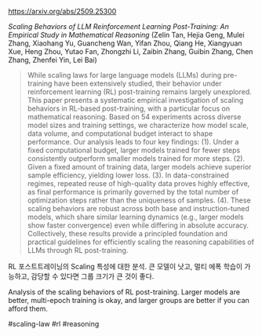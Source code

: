 https://arxiv.org/abs/2509.25300

*Scaling Behaviors of LLM Reinforcement Learning Post-Training: An Empirical Study in Mathematical Reasoning* (Zelin Tan, Hejia Geng, Mulei Zhang, Xiaohang Yu, Guancheng Wan, Yifan Zhou, Qiang He, Xiangyuan Xue, Heng Zhou, Yutao Fan, Zhongzhi Li, Zaibin Zhang, Guibin Zhang, Chen Zhang, Zhenfei Yin, Lei Bai)

> While scaling laws for large language models (LLMs) during pre-training have been extensively studied, their behavior under reinforcement learning (RL) post-training remains largely unexplored. This paper presents a systematic empirical investigation of scaling behaviors in RL-based post-training, with a particular focus on mathematical reasoning. Based on 54 experiments across diverse model sizes and training settings, we characterize how model scale, data volume, and computational budget interact to shape performance. Our analysis leads to four key findings: (1). Under a fixed computational budget, larger models trained for fewer steps consistently outperform smaller models trained for more steps. (2). Given a fixed amount of training data, larger models achieve superior sample efficiency, yielding lower loss. (3). In data-constrained regimes, repeated reuse of high-quality data proves highly effective, as final performance is primarily governed by the total number of optimization steps rather than the uniqueness of samples. (4). These scaling behaviors are robust across both base and instruction-tuned models, which share similar learning dynamics (e.g., larger models show faster convergence) even while differing in absolute accuracy. Collectively, these results provide a principled foundation and practical guidelines for efficiently scaling the reasoning capabilities of LLMs through RL post-training.

RL 포스트트레이닝의 Scaling 특성에 대한 분석. 큰 모델이 낫고, 멀티 에폭 학습이 가능하고, 감당할 수 있다면 그룹 크기가 큰 것이 좋다.

Analysis of the scaling behaviors of RL post-training. Larger models are better, multi-epoch training is okay, and larger groups are better if you can afford them.

#scaling-law #rl #reasoning 